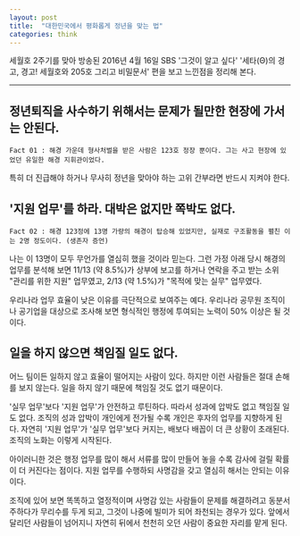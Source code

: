 ```yaml
---
layout: post
title:  "대한민국에서 평화롭게 정년을 맞는 법"
categories: think
---
```


세월호 2주기를 맞아 방송된 2016년 4월 16일 SBS '그것이 알고 싶다' '세타(Θ)의 경고, 경고! 세월호와 205호 그리고 비밀문서' 편을 보고 느낀점을 정리해 본다.

***

## 정년퇴직을 사수하기 위해서는 문제가 될만한 현장에 가서는 안된다.

	Fact 01 : 해경 가운데 형사처벌을 받은 사람은 123호 정장 뿐이다. 그는 사고 현장에 있었던 유일한 해경 지휘관이었다. 

특히 더 진급해야 하거나 무사히 정년을 맞아야 하는 고위 간부라면 반드시 지켜야 한다. 

## '지원 업무'를 하라. 대박은 없지만 쪽박도 없다. 

	Fact 02 : 해경 123정에 13명 가량의 해경이 탑승해 있었지만, 실재로 구조활동을 펼친 이는 2명 정도이다. (생존자 증언)

나는 이 13명이 모두 무언가를 열심히 했을 것이라 믿는다. 그런 가정 아래 당시 해경의 업무를 분석해 보면 11/13 (약 8.5%)가 상부에 보고를 하거나 연락을 주고 받는 소위 "관리를 위한 지원" 업무였고, 2/13 (약 1.5%)가 "목적에 맞는 실무" 업무였다. 

우리나라 업무 효율이 낮은 이유를 극단적으로 보여주는 예다. 우리나라 공무원 조직이나 공기업을 대상으로 조사해 보면 형식적인 행정에 투여되는 노력이 50% 이상은 될 것이다. 

## 일을 하지 않으면 책임질 일도 없다. 

어느 팀이든 일하지 않고 효율이 떨어지는 사람이 있다. 하지만 이런 사람들은 절대 손해를 보지 않는다. 일을 하지 않기 때문에 책임질 것도 없기 때문이다. 

'실무 업무'보다 '지원 업무'가 안전하고 루틴하다. 따라서 성과에 압박도 없고 책임질 일도 없다. 조직의 성과 압박이 개인에게 전가될 수록 개인은 후자의 업무를 지향하게 된다. 자연히 '지원 업무'가 '실무 업무'보다 커지는, 배보다 배꼽이 더 큰 상황이 초래된다. 조직의 노화는 이렇게 시작된다. 

아이러니한 것은 행정 업무를 많이 해서 서류를 많이 만들어 놓을 수록 감사에 걸릴 확률이 더 커진다는 점이다. 지원 업무를 수행하되 사명감을 갖고 열심히 해서는 안되는 이유이다. 

조직에 있어 보면 똑똑하고 열정적이며 사명감 있는 사람들이 문제를 해결하려고 동분서주하다가 무리수를 두게 되고, 그것이 나중에 빌미가 되어 좌천되는 경우가 있다. 앞에서 달리던 사람들이 넘어지니 자연히 뒤에서 천천히 오던 사람이 중요한 자리를 맡게 된다. 


